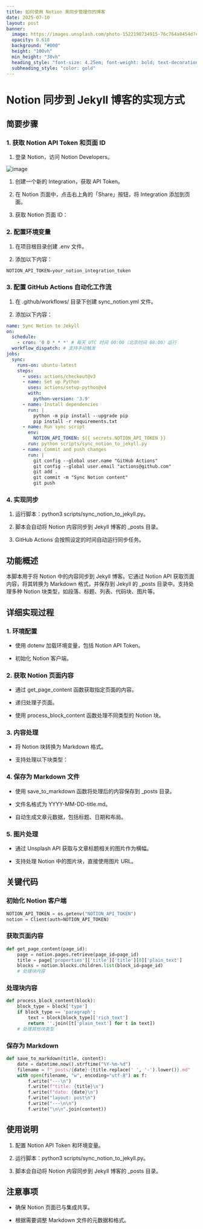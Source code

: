 ```yaml
---
title: 如何使用 Notion 来同步管理你的博客
date: 2025-07-10
layout: post
banner:
  image: https://images.unsplash.com/photo-1522198734915-76c764a8454d?crop=entropy&cs=tinysrgb&fit=max&fm=jpg&ixid=M3w2OTIwMzJ8MHwxfHJhbmRvbXx8fHx8fHx8fDE3NTIxMzYyMzh8&ixlib=rb-4.1.0&q=80&w=1080
  opacity: 0.618
  background: "#000"
  height: "100vh"
  min_height: "38vh"
  heading_style: "font-size: 4.25em; font-weight: bold; text-decoration: underline"
  subheading_style: "color: gold"
---
```


# Notion 同步到 Jekyll 博客的实现方式

## 简要步骤

### 1. 获取 Notion API Token 和页面 ID

1. 登录 Notion，访问 Notion Developers。

![image](https://prod-files-secure.s3.us-west-2.amazonaws.com/a7a0cc5a-89b9-4cda-8686-1fba0ca52f40/d19c1afe-dea5-4312-9333-786b0ba83054/image.png?X-Amz-Algorithm=AWS4-HMAC-SHA256&X-Amz-Content-Sha256=UNSIGNED-PAYLOAD&X-Amz-Credential=ASIAZI2LB466T5CD7HLE%2F20250710%2Fus-west-2%2Fs3%2Faws4_request&X-Amz-Date=20250710T083038Z&X-Amz-Expires=3600&X-Amz-Security-Token=IQoJb3JpZ2luX2VjELD%2F%2F%2F%2F%2F%2F%2F%2F%2F%2FwEaCXVzLXdlc3QtMiJHMEUCIHedfZx2mO39vgfi5qVChOk4Ek9MxDn931hzL%2Fyb9qerAiEA8gfvT3IyIc7uQjo3kyWy6Izk%2BZa%2BIN6JbVC%2Bd5rbjZQqiAQIuf%2F%2F%2F%2F%2F%2F%2F%2F%2F%2FARAAGgw2Mzc0MjMxODM4MDUiDEBpfoVhWa3L22toiSrcAyYwIsJUt280NgQyNhm2wv2MickBPISxw%2Fg2FAl7YuWQ6%2BFXkOk%2BIOcUY7mKCNe9TbrI8dMW%2FHOicYXzqohHyGR7Ugk9FLCe1tmeQ00F%2Fey5%2BHcBkZGQ%2BNz4OHolZMJyyMtb5%2FeOLz3enwDYeQAf9xKLaH%2FQa5psWWybagTbQBke8RzA6xSFoKp9wYQrXvyM6dsbrghj7uKBRk%2Fog9DKetHWS68to9vg95bzGexR5VJl3WzU6Y592IM%2BygcHcPZLLO6cH28O%2F1P4CZFKGclR8lERrsQ%2BZHmQKNdDW%2FJ9w1oU4yYskdQ1FihdEq7pCTeJF4zTcjos%2BtWBccD9ACM0lLMyP58uQttIbm2HD%2B5xjs9IGa2r%2B8EwQdylDIV3wsZvnWAP4PeH9pGIiSrGsTJA5iORTniiMmUIH7YiSwgQyQtFcBZOGJpr3Bk81HbiNRMMH6x%2B4nFAWxKeM%2FYCZh9lFxjBuvqMRMnUeVcONWikqm41kHGhhvctpzIVX2IfvnpvC2jFs6aSbKM%2BvujW9LFvK%2F7OKM31mXnKwYWrM6zE5Ao%2FtP83zGVD3n27QGkqmOOlV7JPXmWXJi62ZfsyJ8739%2Flp7ZjuPxE7xeZ6MD4L899VZZg2z1tXOOsiSK%2BMMMDWvcMGOqUBJeVVaLEr4137VePjJXjD8616bqzGBX1Haom3elVASuVdO8u4kzLa8APTKkSAIxP%2FpGLZbuxOWf4jmX3VGtLOHnNm1xPR5VRhycFJBJ%2BG1ZuVJ%2FNkBeE3W6jjb07d0kOzxNP0aNC22Crjhi41EjZ17rKnk5CKPATfi9c2SPmYm6OO1S4wTJAsNkOR%2BExCffCQW4V79T%2BQ%2FDBaQXsX2IG4AeY9dSyt&X-Amz-Signature=2efe2d7bd37eb1b6bfe823c2941a0607a7b31fdc3bca6ba5c820478d68455d29&X-Amz-SignedHeaders=host&x-amz-checksum-mode=ENABLED&x-id=GetObject)

1. 创建一个新的 Integration，获取 API Token。

1. 在 Notion 页面中，点击右上角的「Share」按钮，将 Integration 添加到页面。

1. 获取 Notion 页面 ID：


### 2. 配置环境变量

1. 在项目根目录创建 .env 文件。

1. 添加以下内容：

```javascript
NOTION_API_TOKEN=your_notion_integration_token
```

### 3. 配置 GitHub Actions 自动化工作流

1. 在 .github/workflows/ 目录下创建 sync_notion.yml 文件。

1. 添加以下内容：

```yaml
name: Sync Notion to Jekyll
on:
  schedule:
    - cron: '0 0 * * *' # 每天 UTC 时间 00:00（北京时间 08:00）运行
  workflow_dispatch: # 支持手动触发
jobs:
  sync:
    runs-on: ubuntu-latest
    steps:
      - uses: actions/checkout@v3
      - name: Set up Python
        uses: actions/setup-python@v4
        with:
          python-version: '3.9'
      - name: Install dependencies
        run: |
          python -m pip install --upgrade pip
          pip install -r requirements.txt
      - name: Run sync script
        env:
          NOTION_API_TOKEN: ${{ secrets.NOTION_API_TOKEN }}
        run: python scripts/sync_notion_to_jekyll.py
      - name: Commit and push changes
        run: |
          git config --global user.name "GitHub Actions"
          git config --global user.email "actions@github.com"
          git add .
          git commit -m "Sync Notion content"
          git push
```

### 4. 实现同步

1. 运行脚本：python3 scripts/sync_notion_to_jekyll.py。

1. 脚本会自动将 Notion 内容同步到 Jekyll 博客的 _posts 目录。

1. GitHub Actions 会按照设定的时间自动运行同步任务。

## 功能概述

本脚本用于将 Notion 中的内容同步到 Jekyll 博客。它通过 Notion API 获取页面内容，将其转换为 Markdown 格式，并保存到 Jekyll 的 _posts 目录中。支持处理多种 Notion 块类型，如段落、标题、列表、代码块、图片等。

## 详细实现过程

### 1. 环境配置

- 使用 dotenv 加载环境变量，包括 Notion API Token。

- 初始化 Notion 客户端。

### 2. 获取 Notion 页面内容

- 通过 get_page_content 函数获取指定页面的内容。

- 递归处理子页面。

- 使用 process_block_content 函数处理不同类型的 Notion 块。

### 3. 内容处理

- 将 Notion 块转换为 Markdown 格式。

- 支持处理以下块类型：


### 4. 保存为 Markdown 文件

- 使用 save_to_markdown 函数将处理后的内容保存到 _posts 目录。

- 文件名格式为 YYYY-MM-DD-title.md。

- 自动生成文章元数据，包括标题、日期和布局。

### 5. 图片处理

- 通过 Unsplash API 获取与文章标题相关的图片作为横幅。

- 支持处理 Notion 中的图片块，直接使用图片 URL。

## 关键代码

### 初始化 Notion 客户端

```python
NOTION_API_TOKEN = os.getenv("NOTION_API_TOKEN")
notion = Client(auth=NOTION_API_TOKEN)
```

### 获取页面内容

```python
def get_page_content(page_id):
    page = notion.pages.retrieve(page_id=page_id)
    title = page['properties']['title']['title'][0]['plain_text']
    blocks = notion.blocks.children.list(block_id=page_id)
    # 处理块内容
```

### 处理块内容

```python
def process_block_content(block):
    block_type = block['type']
    if block_type == 'paragraph':
        text = block[block_type]['rich_text']
        return ''.join([t['plain_text'] for t in text])
    # 处理其他块类型
```

### 保存为 Markdown

```python
def save_to_markdown(title, content):
    date = datetime.now().strftime("%Y-%m-%d")
    filename = f"_posts/{date}-{title.replace(' ', '-').lower()}.md"
    with open(filename, "w", encoding="utf-8") as f:
        f.write("---\n")
        f.write(f"title: {title}\n")
        f.write(f"date: {date}\n")
        f.write("layout: post\n")
        f.write("---\n\n")
        f.write("\n\n".join(content))
```

## 使用说明

1. 配置 Notion API Token 和环境变量。

1. 运行脚本：python3 scripts/sync_notion_to_jekyll.py。

1. 脚本会自动将 Notion 内容同步到 Jekyll 博客的 _posts 目录。

## 注意事项

- 确保 Notion 页面已与集成共享。

- 根据需要调整 Markdown 文件的元数据和格式。
